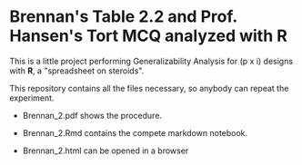 # Brennan's Table 2.2 and Prof. Hansen's Tort MCQ analyzed with R

This is a little project performing Generalizability Analysis for (p x i) designs with **R**, a "spreadsheet on steroids".

This repository contains all the files necessary, so anybody can repeat the experiment.

-   Brennan_2.pdf shows the procedure.

-   Brennan_2.Rmd contains the compete markdown notebook.

-   Brennan_2.html can be opened in a browser
